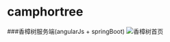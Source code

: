 # camphortree
###香樟树服务端(angularJs + springBoot)
![香樟树首页][1]



[1]: http://r.photo.store.qq.com/psb?/V12mmdCn3SV0CV/5tfgdzsTkQzv*80Muk1uDHkKLBTaz4hd7v4EqUfMKO0!/r/dG0BAAAAAAAA